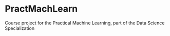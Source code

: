 # PractMachLearn
Course project for the Practical Machine Learning, part of the Data Science Specialization

